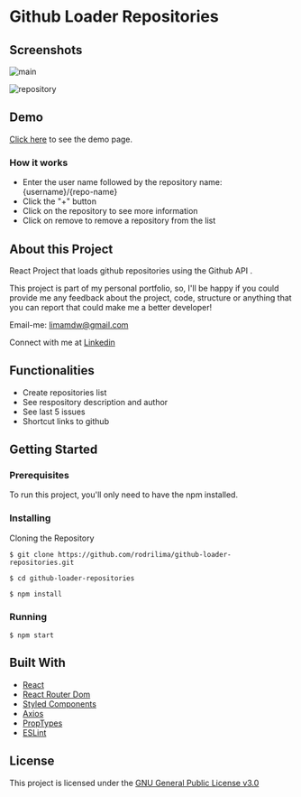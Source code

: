 # Github Loader Repositories

## Screenshots

![main](https://raw.githubusercontent.com/rodrilima/github-loader-repositories/master/images/main.png)

![repository](https://raw.githubusercontent.com/rodrilima/github-loader-repositories/master/images/repository.png)

## Demo

[Click here](https://rodrilima.github.io/github-loader-repositories/) to see the demo page.

### How it works

- Enter the user name followed by the repository name: {username}/{repo-name}
- Click the "+" button
- Click on the repository to see more information
- Click on remove to remove a repository from the list

## About this Project

React Project that loads github repositories using the Github API .

This project is part of my personal portfolio, so, I'll be happy if you could provide me any feedback about the project, code, structure or anything that you can report that could make me a better developer!

Email-me: limamdw@gmail.com

Connect with me at [Linkedin](https://www.linkedin.com/in/rodrilima/)

## Functionalities

- Create repositories list
- See respository description and author
- See last 5 issues
- Shortcut links to github

## Getting Started

### Prerequisites

To run this project, you'll only need to have the npm installed.

### Installing

Cloning the Repository

```
$ git clone https://github.com/rodrilima/github-loader-repositories.git

$ cd github-loader-repositories

$ npm install
```

### Running

```
$ npm start
```


## Built With

- [React](https://github.com/facebook/react)
- [React Router Dom](https://github.com/ReactTraining/react-router/tree/master/packages/react-router-dom)
- [Styled Components](https://github.com/styled-components/styled-components)
- [Axios](https://github.com/axios/axios)
- [PropTypes](https://github.com/facebook/prop-types)
- [ESLint](https://github.com/eslint/eslint)

## License

This project is licensed under the [GNU General Public License v3.0](https://github.com/rodrilima/github-loader-repositories/blob/master/LICENSE)
